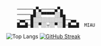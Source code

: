 
```
    ──────▄▀▄─────▄▀▄
    ─────▄█░░▀▀▀▀▀░░█▄
    ─▄▄──█░░░░░░░░░░░█──▄▄
    █▄▄█─█░░▀░░┬░░▀░░█─█▄▄█  MIAU
```
[](https://github.com/anuraghazra/github-readme-stats)
![Top Langs](https://github-readme-stats.vercel.app/api/top-langs/?username=Noov-hub&layout=compact&show_icons=true&theme=dark) [![GitHub Streak](https://streak-stats.demolab.com/?user=Noov-hub&theme=tokyonight)](https://git.io/streak-stats)

<!--
**Noov-hub/Noov-hub** is a ✨ _special_ ✨ repository because its `README.md` (this file) appears on your GitHub profile.

\

- 🔭 I’m currently working on ...
- 🌱 I’m currently learning ...
- 👯 I’m looking to collaborate on ...
- 🤔 I’m looking for help with ...
- 💬 Ask me about ...
-->
